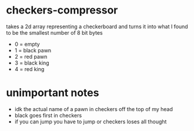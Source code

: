 # checkers-compressor

takes a 2d array representing a checkerboard and turns it into what I found to be the smallest number of 8 bit bytes

- 0 = empty
- 1 = black pawn
- 2 = red pawn
- 3 = black king
- 4 = red king

# unimportant notes

- idk the actual name of a pawn in checkers off the top of my head
- black goes first in checkers
- if you can jump you have to jump or checkers loses all thought
